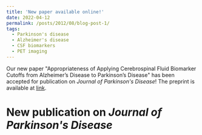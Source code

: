 ```yaml
---
title: 'New paper available online!'
date: 2022-04-12
permalink: /posts/2012/08/blog-post-1/
tags:
  - Parkinson's disease
  - Alzheimer's disease
  - CSF biomarkers
  - PET imaging
---
```


Our new paper "Appropriateness of Applying Cerebrospinal Fluid Biomarker Cutoffs from Alzheimer’s Disease to Parkinson’s Disease" has been accepted for publication on <i>Journal of Parkinson's Disease</i>! The preprint is available at [link](https://doi.org/10.3233/JPD-212989/).

New publication on <i>Journal of Parkinson's Disease</i>
=====
